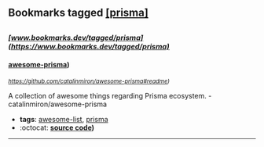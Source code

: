 ## Bookmarks tagged [[prisma]](https://www.bookmarks.dev?q=[prisma])

_<sup><sup>[www.bookmarks.dev/tagged/prisma](https://www.bookmarks.dev/tagged/prisma)</sup></sup>_
---
#### [awesome-prisma](https://github.com/catalinmiron/awesome-prisma#readme))
_<sup>https://github.com/catalinmiron/awesome-prisma#readme)</sup>_

A collection of awesome things regarding Prisma ecosystem. - catalinmiron/awesome-prisma
* **tags**: [awesome-list](../tagged/awesome-list.md), [prisma](../tagged/prisma.md)
* :octocat: **[source code](https://github.com/catalinmiron/awesome-prisma#readme))**
---
